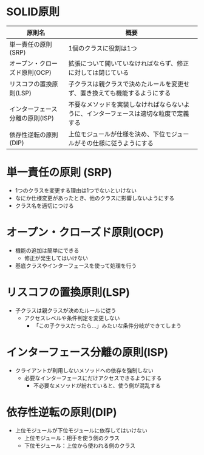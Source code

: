 # SOLID原則

| 原則名 | 概要 |
| --- | --- |
| 単一責任の原則 (SRP)| 1個のクラスに役割は1つ |
| オープン・クローズド原則(OCP) | 拡張について開いていなければならず、修正に対しては閉じている |
| リスコフの置換原則(LSP) | 子クラスは親クラスで決めたルールを変更せず、置き換えても機能するようにする |
| インターフェース分離の原則(ISP) | 不要なメソッドを実装しなければならないように、インターフェースは適切な粒度で定義する |
| 依存性逆転の原則(DIP) | 上位モジュールが仕様を決め、下位モジュールがその仕様に従うようにする |

# 単一責任の原則 (SRP)

- 1つのクラスを変更する理由は1つでないといけない
- なにか仕様変更があったとき、他のクラスに影響しないようにする
- クラス名を適切につける

# オープン・クローズド原則(OCP)

- 機能の追加は簡単にできる
    - 修正が発生してはいけない
- 基底クラスやインターフェースを使って処理を行う

# リスコフの置換原則(LSP)

- 子クラスは親クラスが決めたルールに従う
    - アクセスレベルや条件判定を変更しない
        - 「この子クラスだったら…」みたいな条件分岐ができてしまう

# インターフェース分離の原則(ISP)

- クライアントが利用しないメソッドへの依存を強制しない
    - 必要なインターフェースにだけアクセスできるようにする
        - 不必要なメソッドが紛れていると、使う側が混乱する

# 依存性逆転の原則(DIP)

- 上位モジュールが下位モジュールに依存してはいけない
    - 上位モジュール：相手を使う側のクラス
    - 下位モジュール：上位から使われる側のクラス
